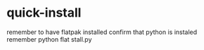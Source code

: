 # quick-install
remember to have flatpak installed
confirm that python is instaled
remember python flat stall.py
